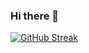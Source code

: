 ### Hi there 👋
<!-- ![Anurag's GitHub stats](https://github-readme-stats.vercel.app/api?username=usama26&show_icons=true&theme=radical)

[![Top Langs](https://github-readme-stats.vercel.app/api/top-langs/?username=usama26&layout=compact)](https://github.com/anuraghazra/github-readme-stats) -->

[![GitHub Streak](http://github-readme-streak-stats.herokuapp.com?user=Usama26&theme=highcontrast&hide_border=true&date_format=M%20j%5B%2C%20Y%5D&fire=DD2727&currStreakLabel=DD2727)](https://git.io/streak-stats)

<!-- 
<h3 align="left">Connect with me:</h3>
<p align="left">
<a href="https://www.linkedin.com/in/usamaahmedmemon/" target="blank"><img align="center" src="https://cdn.cdnlogo.com/logos/l/74/linkedin.svg" alt="" height="30" width="40" /></a>
</p>

 -->

<!--
**Usama26/Usama26** is a ✨ _special_ ✨ repository because its `README.md` (this file) appears on your GitHub profile.

Here are some ideas to get you started:

- 🔭 I’m currently working on ...
- 🌱 I’m currently learning ...
- 👯 I’m looking to collaborate on ...
- 🤔 I’m looking for help with ...
- 💬 Ask me about ...
- 📫 How to reach me: ...
- 😄 Pronouns: ...
- ⚡ Fun fact: ...
-->
